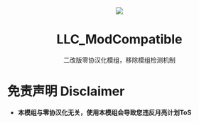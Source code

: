 <div align="center">
<a href="https://github.com/LocalizeLimbusCompany/LocalizeLimbusCompany">
   <img src="https://avatars.githubusercontent.com/u/129521269" />
</a>

# LLC_ModCompatible
二改版零协汉化模组，移除模组检测机制

</div>

# 免责声明 Disclaimer
- **本模组与零协汉化无关，使用本模组会导致您违反月亮计划ToS**
